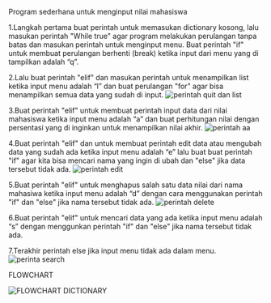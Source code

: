 Program sederhana untuk menginput nilai mahasiswa

1.Langkah pertama buat perintah untuk memasukan dictionary kosong, lalu masukan perintah "While true" agar program melakukan perulangan tanpa batas dan masukan perintah untuk menginput menu. 
Buat perintah "if" untuk membuat perulangan berhenti (break) ketika input dari menu yang di tampilkan adalah “q”.

2.Lalu buat perintah "elif" dan masukan perintah untuk menampilkan list ketika input menu adalah “l” dan buat perulangan "for" agar bisa menampilkan semua data yang sudah di input.
![perintah quit dan list](https://user-images.githubusercontent.com/56971806/70263328-a9ecfc00-17c8-11ea-87a9-2d618d714249.PNG)

3.Buat perintah "elif" untuk membuat perintah input data dari nilai mahasiswa ketika input menu adalah “a” dan buat perhitungan nilai dengan persentasi yang di inginkan untuk menampilkan nilai akhir.
![perintah aa](https://user-images.githubusercontent.com/56971806/70263812-c63d6880-17c9-11ea-851c-d9cd7c2e7476.PNG)

4.Buat perintah "elif" dan untuk membuat perintah edit data atau mengubah data yang sudah ada ketika input menu adalah “e” lalu buat buat perintah "if" agar kita bisa mencari nama yang ingin di ubah dan "else" jika data tersebut tidak ada.
![perintah edit](https://user-images.githubusercontent.com/56971806/70263325-a9546580-17c8-11ea-821e-a7fbaf491f07.PNG)

5.Buat perintah "elif" untuk menghapus salah satu data nilai dari nama mahasiwa ketika input menu adalah “d” dengan cara menggunakan perintah "if" dan "else" jika nama tersebut tidak ada.
![perintah delete](https://user-images.githubusercontent.com/56971806/70263326-a9546580-17c8-11ea-88bf-ce1f78c07dc0.PNG)

6.Buat perintah "elif" untuk mencari data yang ada ketika input menu adalah “s” dengan menggunkan perintah "if" dan "else" jika nama tersebut tidak ada.

7.Terakhir perintah else jika input menu tidak ada dalam menu.
![perinta search](https://user-images.githubusercontent.com/56971806/70263322-a8bbcf00-17c8-11ea-8f2f-dddefcf03f67.PNG)



FLOWCHART

![FLOWCHART DICTIONARY](https://user-images.githubusercontent.com/56971806/70263338-b1aca080-17c8-11ea-8309-f60c1d432c67.jpg)

